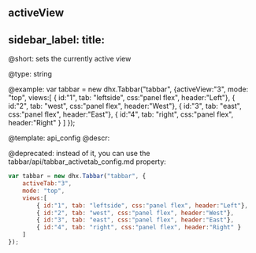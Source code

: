 activeView
---
sidebar_label: 
title: 
---          

@short: 
sets the currently active view




@type: string

@example: 
var tabbar = new dhx.Tabbar("tabbar", {activeView:"3",
    mode: "top",
    views:[
        { id:"1", tab: "leftside", css:"panel flex", header:"Left"},
        { id:"2", tab: "west", css:"panel flex", header:"West"},
        { id:"3", tab: "east", css:"panel flex", header:"East"},
        { id:"4", tab: "right", css:"panel flex", header:"Right" }
    ]
});


@template:	api_config
@descr: 

@deprecated: instead of it, you can use the tabbar/api/tabbar_activetab_config.md property:

~~~js
var tabbar = new dhx.Tabbar("tabbar", {
	activeTab:"3",
    mode: "top",
    views:[
        { id:"1", tab: "leftside", css:"panel flex", header:"Left"},
        { id:"2", tab: "west", css:"panel flex", header:"West"},
        { id:"3", tab: "east", css:"panel flex", header:"East"},
        { id:"4", tab: "right", css:"panel flex", header:"Right" }
    ]
});

~~~

